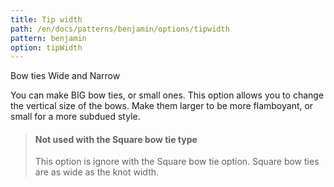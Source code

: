 ```yaml
---
title: Tip width
path: /en/docs/patterns/benjamin/options/tipwidth
pattern: benjamin
option: tipWidth
---
```

Bow ties Wide and Narrow

You can make BIG bow ties, or small ones. This option allows you to change the vertical size of the bows. Make
them larger to be more flamboyant, or small for a more subdued style.

> #### Not used with the Square bow tie type
> This option is ignore with the Square bow tie option. Square bow ties are as wide as the knot width.
